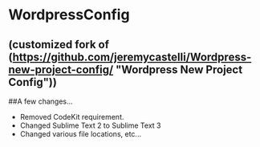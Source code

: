 WordpressConfig  
====================
(customized fork of (https://github.com/jeremycastelli/Wordpress-new-project-config/ "Wordpress New Project Config"))
--------------------

##A few changes...
- Removed CodeKit requirement.
- Changed Sublime Text 2 to Sublime Text 3
- Changed various file locations, etc...